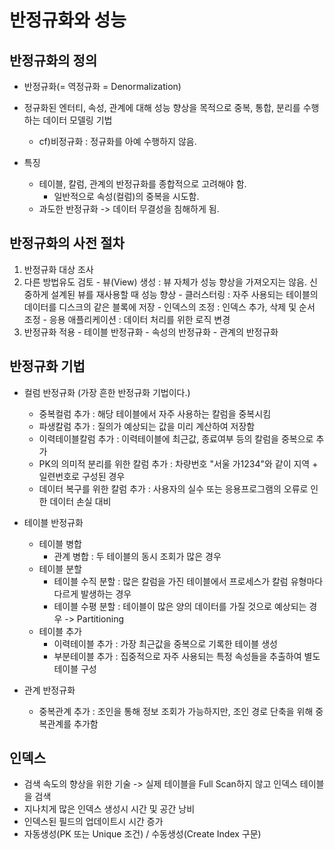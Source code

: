 # 반정규화와 성능

## 반정규화의 정의

- 반정규화(= 역정규화 = Denormalization)

- 정규화된 엔터티, 속성, 관계에 대해 성능 향상을 목적으로 중복, 통합, 분리를 수행하는 데이터 모델링 기법
  - cf)비정규화 : 정규화를 아예 수행하지 않음.

- 특징
  - 테이블, 칼럼, 관계의 반정규화를 종합적으로 고려해야 함.
    - 일반적으로 속성(컬럼)의 중복을 시도함.
  - 과도한 반정규화 -> 데이터 무결성을 침해하게 됨.

## 반정규화의 사전 절차
  1. 반정규화 대상 조사
  2. 다른 방법유도 검토
    - 뷰(View) 생성 : 뷰 자체가 성능 향상을 가져오지는 않음. 신중하게 설계된 뷰를 재사용할 때 성능 향상
    - 클러스터링 : 자주 사용되는 테이블의 데이터를 디스크의 같은 블록에 저장
    - 인덱스의 조정 : 인덱스 추가, 삭제 및 순서 조정
    - 응용 애플리케이션 : 데이터 처리를 위한 로직 변경
  3. 반정규화 적용
    - 테이블 반정규화
    - 속성의 반정규화
    - 관계의 반정규화

## 반정규화 기법
 - 컬럼 반정규화 (가장 흔한 반정규화 기법이다.)
    - 중복컬럼 추가 : 해당 테이블에서 자주 사용하는 칼럼을 중복시킴
    - 파생칼럼 추가 : 질의가 예상되는 값을 미리 계산하여 저장함
    - 이력테이블칼럼 추가 : 이력테이블에 최근값, 종료여부 등의 칼럼을 중복으로 추가
    - PK의 의미적 분리를 위한 칼럼 추가 : 차량번호 "서울 가1234"와 같이 지역 + 일련번호로 구성된 경우
    - 데이터 복구를 위한 칼럼 추가 : 사용자의 실수 또는 응용프로그램의 오류로 인한 데이터 손실 대비

 - 테이블 반정규화
    - 테이블 병합
      - 관계 병합 : 두 테이블의 동시 조회가 많은 경우
    - 테이블 분할
      - 테이블 수직 분할 : 많은 칼럼을 가진 테이블에서 프로세스가 칼럼 유형마다 다르게 발생하는 경우
      - 테이블 수평 분할 : 테이블이 많은 양의 데이터를 가질 것으로 예상되는 경우 -> Partitioning 
    - 테이블 추가
      - 이력테이블 추가 : 가장 최근값을 중복으로 기록한 테이블 생성
      - 부분테이블 추가 : 집중적으로 자주 사용되는 특정 속성들을 추출하여 별도 테이블 구성

 - 관계 반정규화
    - 중복관계 추가 : 조인을 통해 정보 조회가 가능하지만, 조인 경로 단축을 위해 중복관계를 추가함

## 인덱스
  - 검색 속도의 향상을 위한 기술 -> 실제 테이블을 Full Scan하지 않고 인덱스 테이블을 검색
  - 지나치게 많은 인덱스 생성시 시간 및 공간 낭비
  - 인덱스된 필드의 업데이트시 시간 증가
  - 자동생성(PK 또는 Unique 조건) / 수동생성(Create Index 구문)